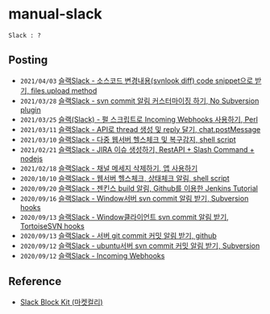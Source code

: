 # manual-slack
`Slack : ?`

## Posting
- `2021/04/03` [슬랙Slack - 소스코드 변경내용(svnlook diff) code snippet으로 받기, files.upload method](https://blog.naver.com/jogilsang/222297392891)
- `2021/03/28` [슬랙Slack - svn commit 알림 커스터마이징 하기, No Subversion plugin](https://blog.naver.com/jogilsang/222290275579)
- `2021/03/25` [슬랙(Slack) - 펄 스크립트로 Incoming Webhooks 사용하기, Perl](https://blog.naver.com/jogilsang/222287404642)
- `2021/03/11` [슬랙Slack - API로 thread 생성 및 reply 달기, chat.postMessage](https://blog.naver.com/jogilsang/222272481593)
- `2021/03/10` [슬랙Slack - 다중 웹서버 헬스체크 및 복구감지, shell script](https://blog.naver.com/jogilsang/222271094712)
- `2021/02/21` [슬랙Slack - JIRA 이슈 생성하기, RestAPI + Slash Command + nodejs](https://blog.naver.com/jogilsang/222251368785)
- `2021/02/18` [슬랙Slack - 채널 메세지 삭제하기, 앱 사용하기](https://blog.naver.com/jogilsang/222247511563)
- `2020/10/10` [슬랙Slack - 웹서버 헬스체크, 상태체크 알림, shell script](https://blog.naver.com/jogilsang/222112043252)
- `2020/09/20` [슬랙Slack - 젠킨스 build 알림, Github를 이용한 Jenkins Tutorial](https://blog.naver.com/jogilsang/222094642556)
- `2020/09/16` [슬랙Slack - Window서버 svn commit 알림 받기, Subversion hooks](https://blog.naver.com/jogilsang/222090716205)	 
- `2020/09/13` [슬랙Slack - Window클라이언트 svn commit 알림 받기, TortoiseSVN hooks](https://blog.naver.com/jogilsang/222088218423)
- `2020/09/13` [슬랙Slack - 서버 git commit 커밋 알림 받기, github](https://blog.naver.com/jogilsang/222088173839)
- `2020/09/12` [슬랙Slack - ubuntu서버 svn commit 커밋 알림 받기, Subversion](https://blog.naver.com/jogilsang/222087760235)	
- `2020/09/12` [슬랙Slack - Incoming Webhooks](https://blog.naver.com/jogilsang/222087721998)
 	

## Reference
- [Slack Block Kit (마켓컬리)](https://helloworld.kurly.com/blog/slack_block_kit/)   
